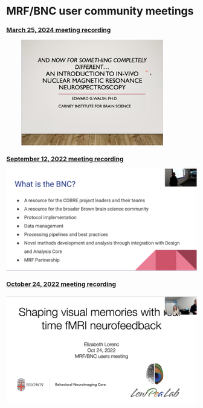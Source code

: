 # MRF/BNC user community meetings

### [March 25, 2024 meeting recording](https://brown.hosted.panopto.com/Panopto/Pages/Viewer.aspx?id=9f8cc672-e125-49a7-bb0a-b13e01248e30)

<div align="left">

<figure><img src="../.gitbook/assets/Screenshot 2024-03-25 at 5.33.47 PM.png" alt="" width="375"><figcaption></figcaption></figure>

</div>

### [September 12, 2022 meeting recording](https://brown.hosted.panopto.com/Panopto/Pages/Viewer.aspx?id=67201dd3-e945-4fdb-b281-af1c00f39b42)

![](<../.gitbook/assets/Screen Shot 2022-10-24 at 5.06.33 PM.png>)



### [October 24, 2022 meeting recording](https://brown.hosted.panopto.com/Panopto/Pages/Viewer.aspx?id=cf31a550-3dea-4f78-b01e-af38013af61b)

### ![](<../.gitbook/assets/Screen Shot 2022-10-24 at 5.10.12 PM.png>)
